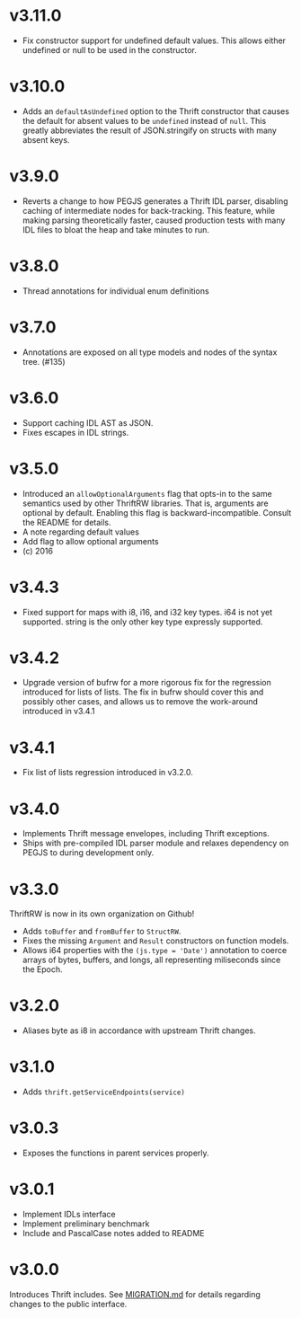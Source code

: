 # v3.11.0

- Fix constructor support for undefined default values. This allows either
  undefined or null to be used in the constructor.

# v3.10.0

- Adds an `defaultAsUndefined` option to the Thrift constructor that causes
  the default for absent values to be `undefined` instead of `null`.
  This greatly abbreviates the result of JSON.stringify on structs with
  many absent keys.

# v3.9.0
- Reverts a change to how PEGJS generates a Thrift IDL parser, disabling
  caching of intermediate nodes for back-tracking.  This feature, while
  making parsing theoretically faster, caused production tests with many IDL
  files to bloat the heap and take minutes to run.

# v3.8.0

- Thread annotations for individual enum definitions

# v3.7.0

- Annotations are exposed on all type models and nodes of the syntax tree.
  (#135)

# v3.6.0

- Support caching IDL AST as JSON.
- Fixes escapes in IDL strings.

# v3.5.0

- Introduced an `allowOptionalArguments` flag that opts-in to
  the same semantics used by other ThriftRW libraries.
  That is, arguments are optional by default.
  Enabling this flag is backward-incompatible.
  Consult the README for details.
- A note regarding default values
- Add flag to allow optional arguments
- (c) 2016

# v3.4.3

- Fixed support for maps with i8, i16, and i32 key types.
  i64 is not yet supported.
  string is the only other key type expressly supported.

# v3.4.2

- Upgrade version of bufrw for a more rigorous fix for the regression
  introduced for lists of lists.
  The fix in bufrw should cover this and possibly other cases, and
  allows us to remove the work-around introduced in v3.4.1

# v3.4.1

- Fix list of lists regression introduced in v3.2.0.

# v3.4.0

- Implements Thrift message envelopes, including Thrift exceptions.
- Ships with pre-compiled IDL parser module and relaxes dependency on PEGJS to
  during development only.

# v3.3.0

ThriftRW is now in its own organization on Github!

- Adds `toBuffer` and `fromBuffer` to `StructRW`.
- Fixes the missing `Argument` and `Result` constructors on function models.
- Allows i64 properties with the `(js.type = 'Date')` annotation to coerce
  arrays of bytes, buffers, and longs, all representing miliseconds since the
  Epoch.

# v3.2.0

- Aliases byte as i8 in accordance with upstream Thrift changes.

# v3.1.0

- Adds `thrift.getServiceEndpoints(service)`

# v3.0.3

- Exposes the functions in parent services properly.

# v3.0.1

- Implement IDLs interface
- Implement preliminary benchmark
- Include and PascalCase notes added to README

# v3.0.0

Introduces Thrift includes.
See [MIGRATION.md](MIGRATION.md) for details regarding changes to the public
interface.
